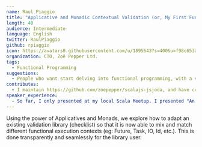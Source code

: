 ```yaml
---
name: Raul Piaggio
title: "Applicative and Monadic Contextual Validation (or, My First Functional Context Validator)"
length: 40
audience: Intermediate
language: English
twitter: RaulPiaggio
github: rpiaggio
icon: https://avatars0.githubusercontent.com/u/1895643?s=400&u=f98c653aae0fe6f4c07a6ff24f09a64bd2cec274&v=4
organization: CTO, Zoë Pepper Ltd.
tags:
  - Functional Programming
suggestions:
  - People who want start delving into functional programming, with a very practical and down to earth example
contributes:
  - I maintain https://github.com/zoepepper/scalajs-jsjoda, and have contributed to https://github.com/trepidacious/scalajs-react-sortable-hoc and https://github.com/lloydmeta/enumeratum.
speaker_experience:
  - So far, I only presented at my local Scala Meetup. I presented "An introduction to Slick", "An introduction to Scala.js" and an early version of the talk I intend to present called "My first funcional validator" (Slides in Spanish: https://docs.google.com/presentation/d/1eLrQFgjNSP_Qk-8BVwUEJtn3tvK38KgPbhCK-Ffykyk/edit?usp=sharing)
---
```

Using the power of Applicatives and Monads, we explore how to adapt an existing validation library (checklist) so that it is now able to mix and match different functional execution contexts (eg: Future, Task, IO, Id, etc.). This is done transparently and seamlessly for the library user.

